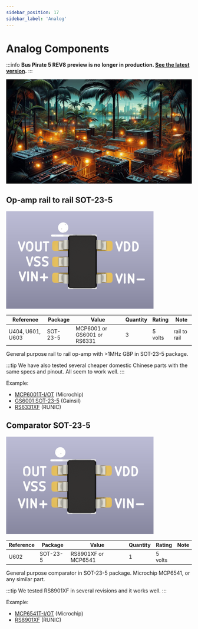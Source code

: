 ```yaml
---
sidebar_position: 17
sidebar_label: 'Analog'
---
```


# Analog Components

:::info
**Bus Pirate 5 REV8 preview is no longer in production. [See the latest version](/).**
:::

![](./img/analog.jpg)

## Op-amp rail to rail SOT-23-5

![c](./img/mcp6001-400.png "c")

|**Reference**|**Package**|**Value**|**Quantity**|**Rating**|**Note**|
|-|-|-|-|-|-|
|U404, U601, U603|SOT-23-5|MCP6001 or GS6001 or RS6331  |3  |5 volts  |rail to rail  |

General purpose rail to rail op-amp with >1MHz GBP in SOT-23-5 package.

:::tip
We have also tested several cheaper domestic Chinese parts with the same specs and pinout. All seem to work well.
:::

Example:

*   [MCP6001T-I/OT](https://item.szlcsc.com/117744.html "MCP6001T-I/OT ") (Microchip) 
*   [GS6001 SOT-23-5](https://item.szlcsc.com/169048.html "GS6001 SOT-23-5 ") (Gainsil)
*   [RS6331XF](https://item.szlcsc.com/249404.html) (RUNIC)

## Comparator SOT-23-5

![6](./img/mcp6541-400.png "6")

|**Reference**|**Package**|**Value**|**Quantity**|**Rating**|**Note**|
|-|-|-|-|-|-|
|U602  |SOT-23-5|RS8901XF or MCP6541  |1  |5 volts  | 

General purpose comparator in SOT-23-5 package. Microchip MCP6541, or any similar part.

:::tip
We tested RS8901XF in several revisions and it works well.
:::

Example:

*   [MCP6541T-I/OT](https://item.szlcsc.com/81989.html "MCP6541T-I/OT ") (Microchip)
*   [RS8901XF](https://item.szlcsc.com/249434.html "微功耗比较器RS8901XF ") (RUNIC)